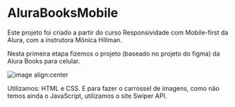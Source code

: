 <h1>AluraBooksMobile</h1>
<p>Este projeto foi criado a partir do curso Responsividade com Mobile-first da Alura, com a instrutora Mônica Hillman.</p>
<p> Nesta primeira etapa fizemos o projeto (baseado no projeto do figma) da Alura Books para celular.</p>

![image align:center](https://user-images.githubusercontent.com/124215213/229666667-b9835704-1d41-48bc-9343-6787cfe7d012.png) 

Utilizamos: HTML e CSS. E para fazer o carrossel de imagens, como não temos ainda o JavaScript, utilizamos o site Swiper API. 
